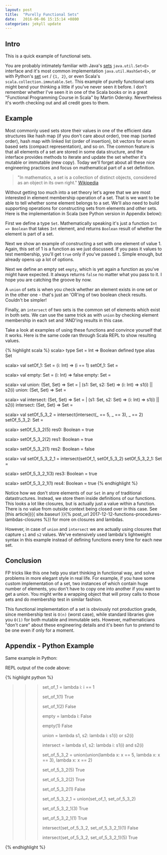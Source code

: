 ```yaml
---
layout: post
title:  "Purelly Functional Sets"
date:   2016-06-06 15:15:14 +0800
categories: jekyll update
---
```

## Intro
This is a quick example of functional sets.

You are probably intimately familiar with Java's [sets](https://docs.oracle.com/javase/7/docs/api/java/util/Set.html) `java.util.Set<E>` interface and it's most common implementation `java.util.HashSet<E>`, or with Python's [set](https://docs.python.org/3/tutorial/datastructures.html#sets) `set` / `{1, 2}`, or even Scala's `scala.collection.immutable.Set`. This
example of purelly functional sets might bend your thinking a little if you've never seen it before.
I don't remember whether I've seen it in one of the Scala books or in a great "Functional Programming Course in Scala" by Martin Odersky. Nevertheless it's worth checking out and all credit goes to them.

## Example

Most commonly used sets store their values in one of the efficient data structures like hash map (if you don't care about order), tree map (sorted order), hash map with linked list (order of insertion), bit vectors for enum based sets (compact representation), and so on. The common feature is that all elements of a set are stored in some data structure, and the interface provides methods to iterate and update the set whether it's mutable or immutable (new copy). Today we'll forget about all these nice engineering practices and focus on mathematical part of a set definition.

>"In mathematics, a set is a collection of distinct objects, considered as an object in its own right."
[Wikipedia](https://en.wikipedia.org/wiki/Set_(mathematics))

Without getting too much into a set theory let's agree that we are most interested in element membership operation of a set. That is we want to be able to tell whether some element belongs to a set. We'll also need to build supporting operations for constructing sets from elements and other sets. Here is the implementation in Scala (see Python version in Appendix below):

<script src="https://gist.github.com/izmailoff/fe1f99d4265edbc1096ee42badeabad7.js"></script>

First we define a type `Set`. Mathematically speaking it's just a function `Int => Boolean` that takes `Int` element, and returns `Boolean` result of whether the element is part of a set.

Next we show an example of constructing a set with one element of value 1. Again, this set of 1 is a function as we just discussed. If you pass it values to test membership, you'll get `true` only if you've passed `1`. Simple enough, but already opens up a lot of options.

Next we define an empty set `empty`, which is yet again a function as you've might have expected. It always returns `false` no matter what you pass to it. I hope you are catching the groove by now.

A `union` of sets is when you check whether an element exists in one set or in the other one - that's just an 'OR'ing of two boolean check results. Couldn't be simpler!

Finally, an `intersect` of two sets is the common set of elements which exist in both sets. We can use the same trick as with `union` by checking element membership in each set and 'AND'ing results in this case.

Take a look at examples of using these functions and convince yourself that it works. Here is the same code ran through Scala REPL to show resulting values.

{% highlight scala %}
scala> type Set = Int => Boolean
defined type alias Set


scala> val setOf_1: Set = (i: Int) => (i == 1)
setOf_1: Set = <function1>


scala> val empty: Set = (i: Int) => false
empty: Set = <function1>


scala> val union: (Set, Set) => Set =
     |   (s1: Set, s2: Set) => (i: Int) => s1(i) || s2(i)
union: (Set, Set) => Set = <function2>


scala> val intersect: (Set, Set) => Set =
     |   (s1: Set, s2: Set) => (i: Int) => s1(i) || s2(i)
intersect: (Set, Set) => Set = <function2>


scala> val setOf_5_3_2 = intersect(intersect(_ == 5, _ == 3), _ == 2)
setOf_5_3_2: Set = <function1>


scala> setOf_5_3_2(5)
res0: Boolean = true


scala> setOf_5_3_2(2)
res1: Boolean = true


scala> setOf_5_3_2(1)
res2: Boolean = false


scala> val setOf_5_3_2_1 = intersect(setOf_1, setOf_5_3_2)
setOf_5_3_2_1: Set = <function1>


scala> setOf_5_3_2_1(3)
res3: Boolean = true


scala> setOf_5_3_2_1(1)
res4: Boolean = true
{% endhighlight %}

Notice how we don't store elements of our `Set` in any of traditional datastructures. Instead, we store them inside definitions of our functions. This looks a lot like closures, but is actually just a value within a function. There is no value from outside context being closed over in this case. See [this article]({{ site.baseurl }}{% post_url 2017-12-12-functions-procedures-lambdas-closures %}) for more on closures and lambdas.

However, in case of `union` and `intersect` we are actually using closures that capture `s1` and `s2` values. We've extensively used lambda's lightweight syntax in this example instead of defining functions every time for each new set.

## Conclusion
FP tricks like this one help you start thinking in functional way, and solve problems in more elegant style in real life. For example, if you have some custom implementation of a set, two instances of which contain huge number of elements, you don't have to copy one into another if you want to get a union. You might write a wrapping object that will proxy calls to those sets and do membership test in similar fashion.

This functional implementation of a set is obviously not production grade, since membership test is `O(n)` (worst case), while standard libraries give you `O(1)` for both mutable and immutable sets. However, mathematicians "don't care" about these engineering details and it's been fun to pretend to be one even if only for a moment.

## Appendix - Python Example
Same example in Python:

<script src="https://gist.github.com/izmailoff/57154c3dd6bed6e63b3d7d65264f7f36.js"></script>

REPL output of the code above:

{% highlight python %}
>>> 
>>> set_of_1 = lambda i: i == 1
>>> 
>>> set_of_1(1)
True
>>> 
>>> set_of_1(2)
False
>>> 
>>> empty = lambda i: False
>>> 
>>> empty(1)
False
>>> 
>>> union = lambda s1, s2: lambda i: s1(i) or s2(i)
>>> 
>>> intersect = lambda s1, s2: lambda i: s1(i) and s2(i)
>>> 
>>> set_of_5_3_2 = union(union(lambda x: x == 5, lambda x: x == 3), lambda x: x == 2)
>>> 
>>> set_of_5_3_2(5)
True
>>> 
>>> set_of_5_3_2(2)
True
>>> 
>>> set_of_5_3_2(1)
False
>>> 
>>> set_of_5_3_2_1 = union(set_of_1, set_of_5_3_2)
>>> 
>>> set_of_5_3_2_1(3)
True
>>> 
>>> set_of_5_3_2_1(1)
True
>>> 
>>> intersect(set_of_5_3_2, set_of_5_3_2_1)(1)
False
>>> 
>>> intersect(set_of_5_3_2, set_of_5_3_2_1)(5)
True
>>> 
{% endhighlight %}


